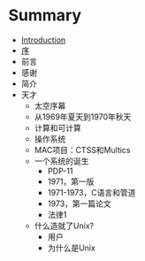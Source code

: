 # Summary

* [Introduction](README.md)
* [序](foreword.md)
* 前言
* 感谢
* 简介
* 天才
   * 太空序幕
   * 从1969年夏天到1970年秋天
   * 计算和可计算
   * 操作系统
   * MAC项目：CTSS和Multics
   * 一个系统的诞生
       * PDP-11
       * 1971，第一版
       * 1971-1973，C语言和管道
       * 1973，第一篇论文
       * 法律1
   * 什么造就了Unix?
       * 用户
       * 为什么是Unix

